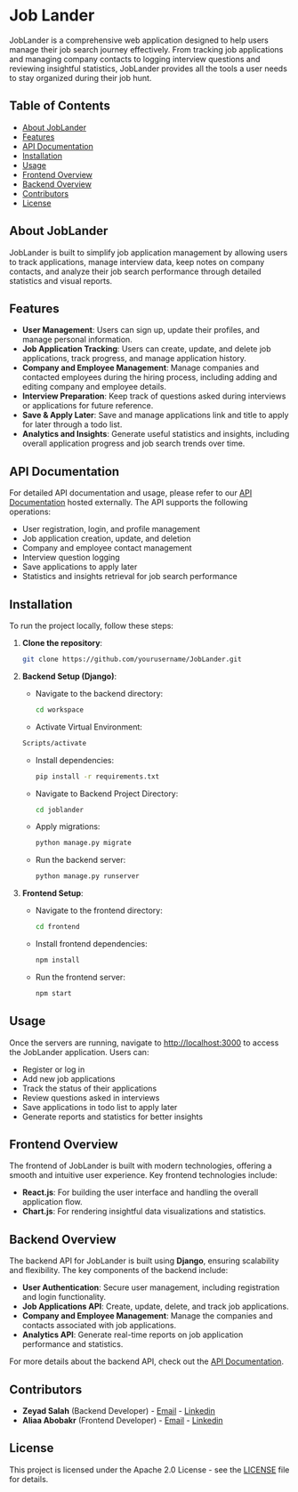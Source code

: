 # Job Lander

JobLander is a comprehensive web application designed to help users manage their job search journey effectively. From tracking job applications and managing company contacts to logging interview questions and reviewing insightful statistics, JobLander provides all the tools a user needs to stay organized during their job hunt.

## Table of Contents
- [About JobLander](#about-joblander)
- [Features](#features)
- [API Documentation](#api-documentation)
- [Installation](#installation)
- [Usage](#usage)
- [Frontend Overview](#frontend-overview)
- [Backend Overview](#backend-overview)
- [Contributors](#contributors)
- [License](#license)

## About JobLander
JobLander is built to simplify job application management by allowing users to track applications, manage interview data, keep notes on company contacts, and analyze their job search performance through detailed statistics and visual reports.

## Features
- **User Management**: Users can sign up, update their profiles, and manage personal information.
- **Job Application Tracking**: Users can create, update, and delete job applications, track progress, and manage application history.
- **Company and Employee Management**: Manage companies and contacted employees during the hiring process, including adding and editing company and employee details.
- **Interview Preparation**: Keep track of questions asked during interviews or applications for future reference.
- **Save & Apply Later**: Save and manage applications link and title to apply for later through a todo list.
- **Analytics and Insights**: Generate useful statistics and insights, including overall application progress and job search trends over time.

## API Documentation
For detailed API documentation and usage, please refer to our [API Documentation](#) hosted externally. The API supports the following operations:
- User registration, login, and profile management
- Job application creation, update, and deletion
- Company and employee contact management
- Interview question logging
- Save applications to apply later
- Statistics and insights retrieval for job search performance

## Installation
To run the project locally, follow these steps:

1. **Clone the repository**:
    ```bash
    git clone https://github.com/yourusername/JobLander.git
    ```

2. **Backend Setup (Django)**:
   - Navigate to the backend directory:
     ```bash
     cd workspace
     ```
    - Activate Virtual Environment:
     ```bash
     Scripts/activate
     ```
   - Install dependencies:
     ```bash
     pip install -r requirements.txt
     ```
   - Navigate to Backend Project Directory:
     ```bash
     cd joblander
     ```
   - Apply migrations:
     ```bash
     python manage.py migrate
     ```
   - Run the backend server:
     ```bash
     python manage.py runserver
     ```

3. **Frontend Setup**:
   - Navigate to the frontend directory:
     ```bash
     cd frontend
     ```
   - Install frontend dependencies:
     ```bash
     npm install
     ```
   - Run the frontend server:
     ```bash
     npm start
     ```

## Usage
Once the servers are running, navigate to [http://localhost:3000](http://localhost:3000) to access the JobLander application. Users can:
- Register or log in
- Add new job applications
- Track the status of their applications
- Review questions asked in interviews
- Save applications in todo list to apply later
- Generate reports and statistics for better insights

## Frontend Overview
The frontend of JobLander is built with modern technologies, offering a smooth and intuitive user experience. Key frontend technologies include:
- **React.js**: For building the user interface and handling the overall application flow.
- **Chart.js**: For rendering insightful data visualizations and statistics.

## Backend Overview
The backend API for JobLander is built using **Django**, ensuring scalability and flexibility. The key components of the backend include:
- **User Authentication**: Secure user management, including registration and login functionality.
- **Job Applications API**: Create, update, delete, and track job applications.
- **Company and Employee Management**: Manage the companies and contacts associated with job applications.
- **Analytics API**: Generate real-time reports on job application performance and statistics.

For more details about the backend API, check out the [API Documentation](https://app.swaggerhub.com/apis-docs/ZEYADMOUSSA_1/JobLanderAPIs/1.0.3).

## Contributors
- **Zeyad Salah** (Backend Developer) - [Email](zeyad.moussa@ejust.edu.eg) - [Linkedin](https://www.linkedin.com/in/zeyad02/)
- **Aliaa Abobakr** (Frontend Developer) - [Email](zeyad.moussa@ejust.edu.eg) - [Linkedin](#)

## License
This project is licensed under the Apache 2.0 License - see the [LICENSE](LICENSE) file for details.

